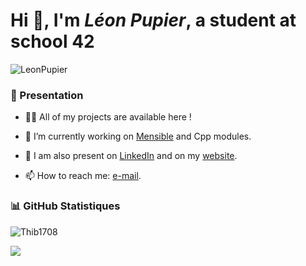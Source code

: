 <h1 align="left">Hi 👋, I'm <i>Léon Pupier</i>, a student at school 42</h1>

<p align="left"> <img src="https://komarev.com/ghpvc/?username=LeonPupier&label=Profile%20views&color=0e75b6&style=flat" alt="LeonPupier" /> </p>

### 📕 Presentation

- 👨‍💻 All of my projects are available here !

- 🌱 I’m currently working on [Mensible](https://github.com/LeonPupier/Mensible) and Cpp modules.

- 📝 I am also present on [LinkedIn](https://www.linkedin.com/in/léon-pupier-3ba10a250/) and on my [website](https://leonpupier.fr).

- 📫 How to reach me: [e-mail](mailto:public_contact.l2qt6@slmail.me).

### 📊 GitHub Statistiques

<p display="left"><img src="https://github-readme-stats.vercel.app/api?username=LeonPupier&show_icons=true&theme=cobalt" alt="Thib1708" />
<p display="left"><img src="https://github-readme-stats.vercel.app/api/top-langs/?username=LeonPupier&layout=compact&count_private=true&theme=cobalt" />
